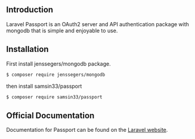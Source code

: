 
## Introduction

Laravel Passport is an OAuth2 server and API authentication package with mongodb that is simple and enjoyable to use.

## Installation

First install jenssegers/mongodb package.

```bash
$ composer require jenssegers/mongodb
```

then install samsin33/passport

```bash
$ composer require samsin33/passport
```


## Official Documentation

Documentation for Passport can be found on the [Laravel website](https://laravel.com/docs/master/passport).
